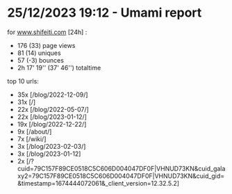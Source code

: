 # 25/12/2023 19:12 - Umami report
for www.shifeiti.com [24h] :

 - 176 (33) page views
 - 81 (14) uniques
 - 57 (-3) bounces
 - 2h 17' 19'' (37' 46'') totaltime


top 10 urls:
 - 35x [/blog/2022-12-09/]
 - 31x [/]
 - 22x [/blog/2022-05-07/]
 - 22x [/blog/2023-01-12/]
 - 19x [/blog/2022-12-22/]
 - 9x [/about/]
 - 7x [/wiki/]
 - 3x [/blog/2023-02-03/]
 - 3x [/blog/2023-01-12]
 - 2x [/?cuid=79C157F89CE0518C5C606D004047DF0F|VHNUD73KN&cuid_galaxy2=79C157F89CE0518C5C606D004047DF0F|VHNUD73KN&cuid_gid=&timestamp=1674444072061&_client_version=12.32.5.2]


